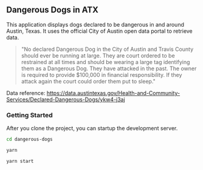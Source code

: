 ## Dangerous Dogs in ATX

This application displays dogs declared to be dangerous in and around Austin, Texas. It uses the official City of Austin open data portal to retrieve data.

>"No declared Dangerous Dog in the City of Austin and Travis County should ever be running at large. They are court ordered to be restrained at all times and should be wearing a large tag identifying them as a Dangerous Dog. They have attacked in the past. The owner is required to provide $100,000 in financial responsibility. If they attack again the court could order them put to sleep."

Data reference: https://data.austintexas.gov/Health-and-Community-Services/Declared-Dangerous-Dogs/ykw4-j3aj
### Getting Started
After you clone the project, you can startup the development server.

``` bash
cd dangerous-dogs
```
``` bash
yarn
```
``` bash
yarn start
```
